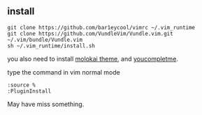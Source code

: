 ## install

    git clone https://github.com/bar1eycool/vimrc ~/.vim_runtime
    git clone https://github.com/VundleVim/Vundle.vim.git ~/.vim/bundle/Vundle.vim
    sh ~/.vim_runtime/install.sh


you also need to install [molokai theme](https://github.com/tomasr/molokai), and [youcompletme](http://vimawesome.com/plugin/youcompleteme).

type the command in vim normal mode

    :source %
    :PluginInstall

May have miss something.
